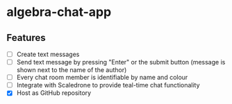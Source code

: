 # algebra-chat-app

## Features

- [ ] Create text messages
- [ ] Send text message by pressing "Enter" or the submit button (message is shown next to the name of the author)
- [ ] Every chat room member is identifiable by name and colour
- [ ] Integrate with Scaledrone to provide teal-time chat functionality
- [x] Host as GitHub repository